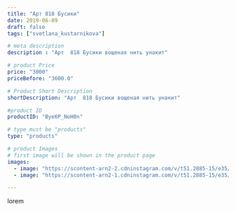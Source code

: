 ```yaml
---
title: "Арт 818 Бусики"
date: 2019-06-09
draft: false
tags: ["svetlana_kustarnikova"]

# meta description
description : "Арт  818 Бусики вощеная нить унакит"

# product Price
price: "3000"
priceBefore: "3600.0"

# Product Short Description
shortDescription: "Арт  818 Бусики вощеная нить унакит"

#product ID
productID: "Bye6P_NoH0n"

# type must be "products"
type: "products"

# product Images
# first image will be shown in the product page
images:
  - image: "https://scontent-arn2-2.cdninstagram.com/v/t51.2885-15/e35/61431324_143979833437136_2519800168012571323_n.jpg?se=8&tp=1&_nc_ht=scontent-arn2-2.cdninstagram.com&_nc_cat=108&_nc_ohc=L_2_MPgkKyEAX_9fvQ6&oh=b6c4ee25d60d52169fa1c8fa7413930c&oe=606BE2F8&ig_cache_key=MjA2MjM0MTgzODQ4MTg5MTAxNA%3D%3D.2"
  - image: "https://scontent-arn2-1.cdninstagram.com/v/t51.2885-15/e35/61168581_141520243687717_87747992333621674_n.jpg?se=8&tp=1&_nc_ht=scontent-arn2-1.cdninstagram.com&_nc_cat=101&_nc_ohc=_Ihww1fHei8AX_eRtUG&oh=b66b53761a10affa1f4c70cd2c7a7465&oe=606B47D1&ig_cache_key=MjA2MjM0MTgzODQ3MzUxMDA2Ng%3D%3D.2"

---
```

lorem
